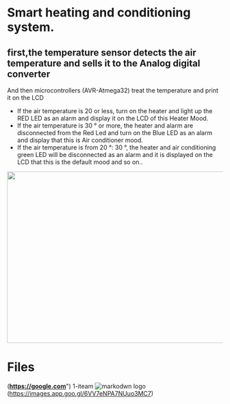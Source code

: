 # Smart heating and conditioning system.
## first,the temperature sensor detects the air temperature and sells it to the Analog digital converter
And then microcontrollers (AVR-Atmega32) treat the temperature and print it on the LCD
* If the air temperature is 20 or less, turn on the heater and light up the RED LED as an alarm and display it on the LCD of this Heater Mood.
* If the air temperature is 30 ° or more, the heater and alarm are disconnected from the Red Led and turn on the Blue LED as an alarm and display that this is
Air conditioner mood.
* If the air temperature is from 20 °: 30 °, the heater and air conditioning green LED will be disconnected as an alarm and it is displayed on the LCD that this is the default mood and so on..

<img src="https://media.giphy.com/media/W4PYUn8FnTkD1tYOSS/giphy.gif" width="720" height="400" />


# Files
(**https://google.com**")
   1-iteam
![markodwn logo](https://images.app.goo.gl/6VV7eNPA7NUuo3MC7)(https://images.app.goo.gl/6VV7eNPA7NUuo3MC7)
